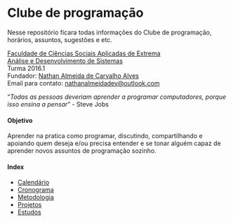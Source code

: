 # Clube de programação

Nesse repositório ficara todas informações do Clube de programação, horários, assuntos, sugestões e etc.

[Faculdade de Ciências Sociais Aplicadas de Extrema](http://www.faex.edu.br/)  
[Análise e Desenvolvimento de Sistemas](http://www.faex.edu.br/graduacao/12/analise_e_desenvolvimento_de_sistemas)  
Turma 2016.1  
Fundador: [Nathan Almeida de Carvalho Alves](https://github.com/Neitan96)  
Email para contato: [nathanalmeidadev@outlook.com](mailto:nathanalmeidadev@outlook.com)  

“*Todas as pessoas deveriam aprender a programar computadores, porque isso ensina a pensar*” - Steve Jobs  

#### Objetivo
Aprender na pratica como programar, discutindo, compartilhando e apoiando quem deseja e/ou precisa entender e se tonar alguém capaz de aprender novos assuntos de programação sozinho.

#### Index

* [Calendário](Calendario.md)
* [Cronograma](Cronograma.md)
* [Metodologia](Metodologia.md)
* [Projetos](Projetos.md)
* [Estudos](Estudos.md)
